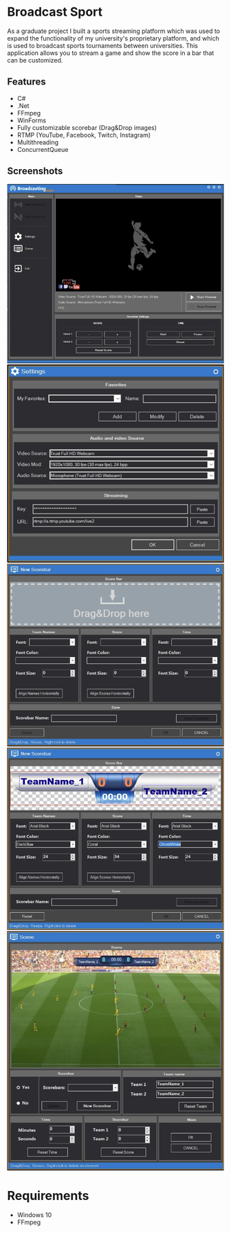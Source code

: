 Broadcast Sport
==========================
As a graduate project I built a sports streaming platform which was used to expand the functionality of my university's proprietary platform, and which is used to broadcast sports tournaments between universities. 
This application allows you to stream a game and show the score in a bar that can be customized.

## Features
* C#
* .Net
* FFmpeg
* WinForms
* Fully customizable scorebar (Drag&Drop images)
* RTMP (YouTube, Facebook, Twitch, Instagram)
* Multithreading
* ConcurrentQueue

## Screenshots

<img src="./Img/Main.png" width = 600 >
<img src="./Img/Settings.png" width = 600 >
<img src="./Img/NewScorebar.png" width = 600 >
<img src="./Img/NewScorebar2.png" width = 600 >
<img src="./Img/Scene.png" width = 600 >

# Requirements 

* Windows 10
* FFmpeg

